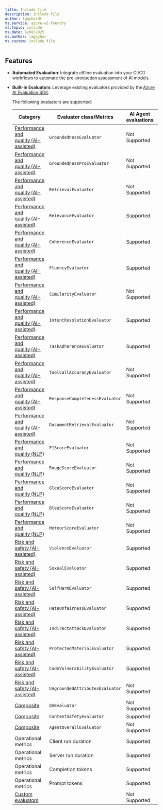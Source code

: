 ```yaml
---
title: Include file
description: Include file
author: lgayhardt
ms.service: azure-ai-foundry
ms.topic: include
ms.date: 5/08/2025
ms.author: lagayhar
ms.custom: include file
---
```


## Features

- **Automated Evaluation**: Integrate offline evaluation into your CI/CD workflows to automate the pre-production assessment of AI models.

- **Built-in Evaluators**: Leverage existing evaluators provided by the [Azure AI Evaluation SDK](../how-to/develop/evaluate-sdk.md).

    The following evaluators are supported:

    | Category | Evaluator class/Metrics | AI Agent evaluations | GenAI evaluations |
    |--|--|--|--|
    | [Performance and quality (AI-assisted)](../how-to/develop/evaluate-sdk.md) | `GroundednessEvaluator` | Not Supported | Supported |
    | [Performance and quality (AI-assisted)](../how-to/develop/evaluate-sdk.md) | `GroundednessProEvaluator` | Not Supported | Supported |
    | [Performance and quality (AI-assisted)](../how-to/develop/evaluate-sdk.md) | `RetrievalEvaluator` | Not Supported | Supported |
    | [Performance and quality (AI-assisted)](../how-to/develop/evaluate-sdk.md) | `RelevanceEvaluator` | Supported | Supported |
    | [Performance and quality (AI-assisted)](../how-to/develop/evaluate-sdk.md) | `CoherenceEvaluator` | Supported | Supported |
    | [Performance and quality (AI-assisted)](../how-to/develop/evaluate-sdk.md) | `FluencyEvaluator` | Supported | Supported |
    | [Performance and quality (AI-assisted)](../how-to/develop/evaluate-sdk.md) | `SimilarityEvaluator` | Not Supported | Supported |
    | [Performance and quality (AI-assisted)](../how-to/develop/evaluate-sdk.md) | `IntentResolutionEvaluator` | Supported | Supported |
    | [Performance and quality (AI-assisted)](../how-to/develop/evaluate-sdk.md) | `TaskAdherenceEvaluator` | Supported | Supported |
    | [Performance and quality (AI-assisted)](../how-to/develop/evaluate-sdk.md) | `ToolCallAccuracyEvaluator` | Not Supported | Not Supported |
    | [Performance and quality (AI-assisted)](../how-to/develop/evaluate-sdk.md) | `ResponseCompletenessEvaluator` | Not Supported | Supported |
    | [Performance and quality (AI-assisted)](../how-to/develop/evaluate-sdk.md) | `DocumentRetrievalEvaluator` | Not Supported | Not Supported |
    | [Performance and quality (NLP)](../how-to/develop/evaluate-sdk.md) | `F1ScoreEvaluator` | Not Supported | Supported |
    | [Performance and quality (NLP)](../how-to/develop/evaluate-sdk.md) | `RougeScoreEvaluator` | Not Supported | Not Supported |
    | [Performance and quality (NLP)](../how-to/develop/evaluate-sdk.md) | `GleuScoreEvaluator` | Not Supported | Supported |
    | [Performance and quality (NLP)](../how-to/develop/evaluate-sdk.md) | `BleuScoreEvaluator ` | Not Supported | Supported |
    | [Performance and quality (NLP)](../how-to/develop/evaluate-sdk.md) | `MeteorScoreEvaluator` | Not Supported | Supported |
    | [Risk and safety (AI-assisted)](../how-to/develop/evaluate-sdk.md#risk-and-safety-evaluators-preview) | `ViolenceEvaluator` | Supported | Supported |
    | [Risk and safety (AI-assisted)](../how-to/develop/evaluate-sdk.md#risk-and-safety-evaluators-preview) | `SexualEvaluator` | Supported | Supported |
    | [Risk and safety (AI-assisted)](../how-to/develop/evaluate-sdk.md#risk-and-safety-evaluators-preview) | `SelfHarmEvaluator` | Supported | Supported |
    | [Risk and safety (AI-assisted)](../how-to/develop/evaluate-sdk.md#risk-and-safety-evaluators-preview) | `HateUnfairnessEvaluator` | Supported | Supported |
    | [Risk and safety (AI-assisted)](../how-to/develop/evaluate-sdk.md#risk-and-safety-evaluators-preview) | `IndirectAttackEvaluator` | Supported | Supported |
    | [Risk and safety (AI-assisted)](../how-to/develop/evaluate-sdk.md#risk-and-safety-evaluators-preview) | `ProtectedMaterialEvaluator` | Supported | Supported |
    | [Risk and safety (AI-assisted)](../how-to/develop/evaluate-sdk.md#risk-and-safety-evaluators-preview) | `CodeVulnerabilityEvaluator` | Supported | Supported |
    | [Risk and safety (AI-assisted)](../how-to/develop/evaluate-sdk.md#risk-and-safety-evaluators-preview) | `UngroundedAttributesEvaluator` | Not Supported | Supported |
    | [Composite](../how-to/develop/evaluate-sdk.md#composite-evaluators) | `QAEvaluator` | Not Supported | Supported |
    | [Composite](../how-to/develop/evaluate-sdk.md#composite-evaluators) | `ContentSafetyEvaluator` | Supported | Supported |
    | [Composite](../how-to/develop/evaluate-sdk.md#composite-evaluators) | `AgentOverallEvaluator` | Not Supported | Not Supported |
    | Operational metrics | Client run duration | Supported | Not Supported |
    | Operational metrics | Server run duration | Supported | Not Supported |
    | Operational metrics | Completion tokens | Supported | Not Supported |
    | Operational metrics | Prompt tokens | Supported | Not Supported |
    | [Custom evaluators](../how-to/develop/evaluate-sdk.md#custom-evaluators) |  | Not Supported | Not Supported |
